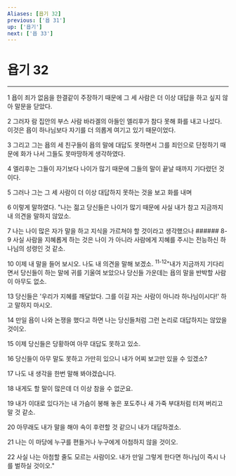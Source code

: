 ```yaml
---
Aliases: [욥기 32]
previous: ['욥 31']
up: ['욥기']
next: ['욥 33']
---
```

# 욥기 32

***


1 욥이 죄가 없음을 한결같이 주장하기 때문에 그 세 사람은 더 이상 대답을 하고 싶지 않아 말문을 닫았다. 

2 그러자 람 집안의 부스 사람 바라겔의 아들인 엘리후가 참다 못해 화를 내고 나섰다. 이것은 욥이 하나님보다 자기를 더 의롭게 여기고 있기 때문이었다. 

3 그리고 그는 욥의 세 친구들이 욥의 말에 대답도 못하면서 그를 죄인으로 단정하기 때문에 화가 나서 그들도 못마땅하게 생각하였다. 

4 엘리후는 그들이 자기보다 나이가 많기 때문에 그들의 말이 끝날 때까지 기다렸던 것이다. 

5 그러나 그는 그 세 사람이 더 이상 대답하지 못하는 것을 보고 화를 내며 

6 이렇게 말하였다. "나는 젊고 당신들은 나이가 많기 때문에 사실 내가 참고 지금까지 내 의견을 말하지 않았소. 

7 나는 나이 많은 자가 말을 하고 지식을 가르쳐야 할 것이라고 생각했으나 ###### 8-9 사실 사람을 지혜롭게 하는 것은 나이 가 아니라 사람에게 지혜를 주시는 전능하신 하나님의 성령인 것 같소. 

10 이제 내 말을 들어 보시오. 나도 내 의견을 말해 보겠소. <sup class="versenum">11-12</sup>"내가 지금까지 기다리면서 당신들이 하는 말에 귀를 기울여 보았으나 당신들 가운데는 욥의 말을 반박할 사람이 아무도 없소. 

13 당신들은 '우리가 지혜를 깨달았다. 그를 이길 자는 사람이 아니라 하나님이시다!' 하고 말하지 마시오. 

14 만일 욥이 나와 논쟁을 했다고 하면 나는 당신들처럼 그런 논리로 대답하지는 않았을 것이오. 

15 이제 당신들은 당황하여 아무 대답도 못하고 있소. 

16 당신들이 아무 말도 못하고 가만히 있으니 내가 어찌 보고만 있을 수 있겠소? 

17 나도 내 생각을 한번 말해 봐야겠습니다. 

18 내게도 할 말이 많은데 더 이상 참을 수 없군요. 

19 내가 이대로 있다가는 내 가슴이 봉해 놓은 포도주나 새 가죽 부대처럼 터져 버리고 말 것 같소. 

20 아무래도 내가 말을 해야 속이 후련할 것 같으니 내가 대답하겠소. 

21 나는 이 마당에 누구를 편들거나 누구에게 아첨하지 않을 것이오. 

22 사실 나는 아첨할 줄도 모르는 사람이오. 내가 만일 그렇게 한다면 하나님이 즉시 나를 벌하실 것이오."

